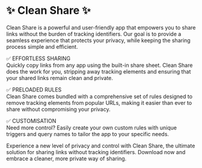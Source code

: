 # ✨ Clean Share ✨
Clean Share is a powerful and user-friendly app that empowers you to share links without the burden of tracking identifiers. Our goal is to provide a seamless experience that protects your privacy, while keeping the sharing process simple and efficient.

✅ EFFORTLESS SHARING  
Quickly copy links from any app using the built-in share sheet. Clean Share does the work for you, stripping away tracking elements and ensuring that your shared links remain clean and private.

✅ PRELOADED RULES  
Clean Share comes bundled with a comprehensive set of rules designed to remove tracking elements from popular URLs, making it easier than ever to share without compromising your privacy.

✅ CUSTOMISATION  
Need more control? Easily create your own custom rules with unique triggers and query names to tailor the app to your specific needs.

Experience a new level of privacy and control with Clean Share, the ultimate solution for sharing links without tracking identifiers. Download now and embrace a cleaner, more private way of sharing.

<!--

**Here are some ideas to get you started:**

🙋‍♀️ A short introduction - what is your organization all about?
🌈 Contribution guidelines - how can the community get involved?
👩‍💻 Useful resources - where can the community find your docs? Is there anything else the community should know?
🍿 Fun facts - what does your team eat for breakfast?
🧙 Remember, you can do mighty things with the power of [Markdown](https://docs.github.com/github/writing-on-github/getting-started-with-writing-and-formatting-on-github/basic-writing-and-formatting-syntax)
-->

